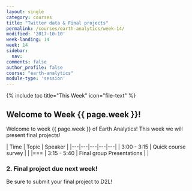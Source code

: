 ```yaml
---
layout: single
category: courses
title: "Twitter data & Final projects"
permalink: /courses/earth-analytics/week-14/
modified: '2017-10-10'
week-landing: 14
week: 14
sidebar:
  nav:
comments: false
author_profile: false
course: "earth-analytics"
module-type: 'session'
---
```


{% include toc title="This Week" icon="file-text" %}

<div class="notice--info" markdown="1">

## <i class="fa fa-ship" aria-hidden="true"></i> Welcome to Week {{ page.week }}!

Welcome to week {{ page.week }} of Earth Analytics! This week we will present
final projects!

</div>

|  Time | Topic   | Speaker   |
|---|---|---|---|---|
| 3:00 - 3:15  | Quick course survey   |   |
|===
| 3:15 - 5:40  | Final group Presentations  |   |




### 2. Final project due next week!

Be sure to submit your final project to D2L!
